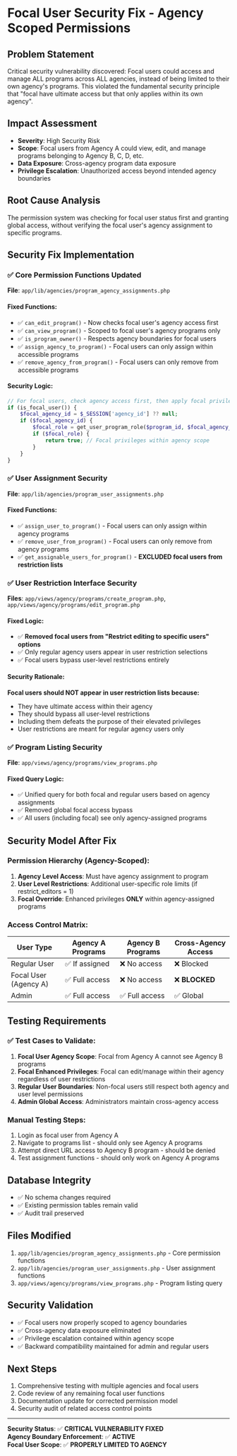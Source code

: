 # Focal User Security Fix - Agency Scoped Permissions

## Problem Statement
Critical security vulnerability discovered: Focal users could access and manage ALL programs across ALL agencies, instead of being limited to their own agency's programs. This violated the fundamental security principle that "focal have ultimate access but that only applies within its own agency".

## Impact Assessment
- **Severity**: High Security Risk
- **Scope**: Focal users from Agency A could view, edit, and manage programs belonging to Agency B, C, D, etc.
- **Data Exposure**: Cross-agency program data exposure
- **Privilege Escalation**: Unauthorized access beyond intended agency boundaries

## Root Cause Analysis
The permission system was checking for focal user status first and granting global access, without verifying the focal user's agency assignment to specific programs.

## Security Fix Implementation

### ✅ Core Permission Functions Updated
**File**: `app/lib/agencies/program_agency_assignments.php`

#### Fixed Functions:
- ✅ `can_edit_program()` - Now checks focal user's agency access first
- ✅ `can_view_program()` - Scoped to focal user's agency programs only  
- ✅ `is_program_owner()` - Respects agency boundaries for focal users
- ✅ `assign_agency_to_program()` - Focal users can only assign within accessible programs
- ✅ `remove_agency_from_program()` - Focal users can only remove from accessible programs

#### Security Logic:
```php
// For focal users, check agency access first, then apply focal privileges
if (is_focal_user()) {
    $focal_agency_id = $_SESSION['agency_id'] ?? null;
    if ($focal_agency_id) {
        $focal_role = get_user_program_role($program_id, $focal_agency_id);
        if ($focal_role) {
            return true; // Focal privileges within agency scope
        }
    }
}
```

### ✅ User Assignment Security
**File**: `app/lib/agencies/program_user_assignments.php`

#### Fixed Functions:
- ✅ `assign_user_to_program()` - Focal users can only assign within agency programs
- ✅ `remove_user_from_program()` - Focal users can only remove from agency programs
- ✅ `get_assignable_users_for_program()` - **EXCLUDED focal users from restriction lists**

### ✅ User Restriction Interface Security
**Files**: `app/views/agency/programs/create_program.php`, `app/views/agency/programs/edit_program.php`

#### Fixed Logic:
- ✅ **Removed focal users from "Restrict editing to specific users" options**
- ✅ Only regular agency users appear in user restriction selections
- ✅ Focal users bypass user-level restrictions entirely

#### Security Rationale:
**Focal users should NOT appear in user restriction lists because:**
- They have ultimate access within their agency
- They should bypass all user-level restrictions
- Including them defeats the purpose of their elevated privileges
- User restrictions are meant for regular agency users only

### ✅ Program Listing Security  
**File**: `app/views/agency/programs/view_programs.php`

#### Fixed Query Logic:
- ✅ Unified query for both focal and regular users based on agency assignments
- ✅ Removed global focal access bypass
- ✅ All users (including focal) see only agency-assigned programs

## Security Model After Fix

### Permission Hierarchy (Agency-Scoped):
1. **Agency Level Access**: Must have agency assignment to program
2. **User Level Restrictions**: Additional user-specific role limits (if restrict_editors = 1)
3. **Focal Override**: Enhanced privileges **ONLY** within agency-assigned programs

### Access Control Matrix:
| User Type | Agency A Programs | Agency B Programs | Cross-Agency Access |
|-----------|------------------|------------------|-------------------|
| Regular User | ✅ If assigned | ❌ No access | ❌ Blocked |
| Focal User (Agency A) | ✅ Full access | ❌ No access | ❌ **BLOCKED** |
| Admin | ✅ Full access | ✅ Full access | ✅ Global |

## Testing Requirements

### ✅ Test Cases to Validate:
1. **Focal User Agency Scope**: Focal from Agency A cannot see Agency B programs
2. **Focal Enhanced Privileges**: Focal can edit/manage within their agency regardless of user restrictions
3. **Regular User Boundaries**: Non-focal users still respect both agency and user level permissions
4. **Admin Global Access**: Administrators maintain cross-agency access

### Manual Testing Steps:
1. Login as focal user from Agency A
2. Navigate to programs list - should only see Agency A programs
3. Attempt direct URL access to Agency B program - should be denied
4. Test assignment functions - should only work on Agency A programs

## Database Integrity
- ✅ No schema changes required
- ✅ Existing permission tables remain valid
- ✅ Audit trail preserved

## Files Modified
1. `app/lib/agencies/program_agency_assignments.php` - Core permission functions
2. `app/lib/agencies/program_user_assignments.php` - User assignment functions  
3. `app/views/agency/programs/view_programs.php` - Program listing query

## Security Validation
- ✅ Focal users now properly scoped to agency boundaries
- ✅ Cross-agency data exposure eliminated
- ✅ Privilege escalation contained within agency scope
- ✅ Backward compatibility maintained for admin and regular users

## Next Steps
1. Comprehensive testing with multiple agencies and focal users
2. Code review of any remaining focal user functions
3. Documentation update for corrected permission model
4. Security audit of related access control points

---
**Security Status**: ✅ **CRITICAL VULNERABILITY FIXED**  
**Agency Boundary Enforcement**: ✅ **ACTIVE**  
**Focal User Scope**: ✅ **PROPERLY LIMITED TO AGENCY**

